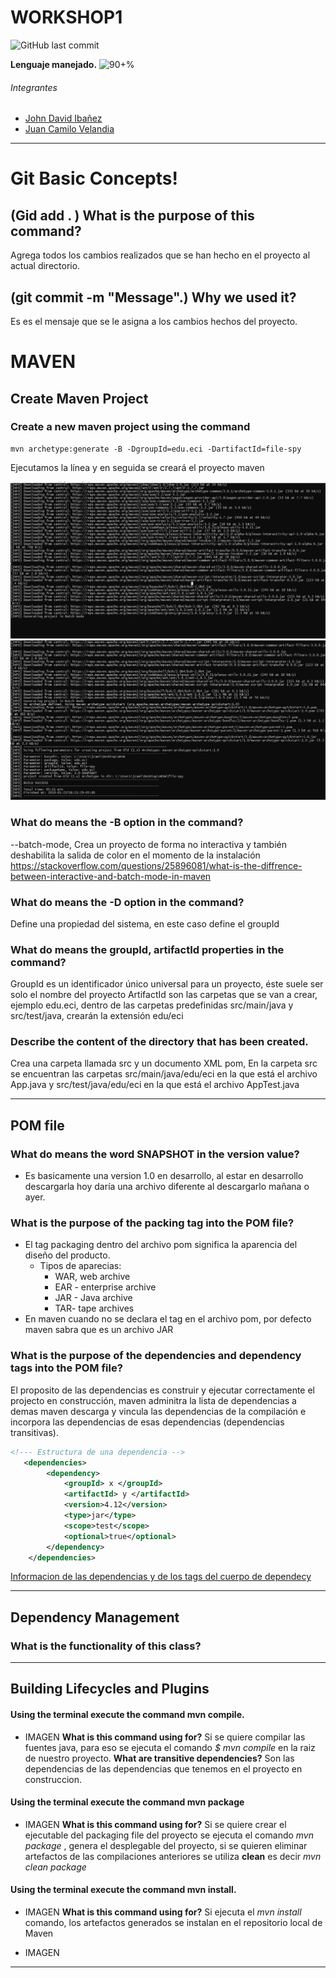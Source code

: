 # WORKSHOP1

![GitHub last commit](https://img.shields.io/github/last-commit/CrkJohn/workshop1.svg?style=for-the-badge)

**Lenguaje manejado.**     ![90+%]( https://img.shields.io/github/languages/top/crkJohn/workshop1.svg?style=for-the-badge&colorB=red)

###### Integrantes
- [John David Ibañez](https://github.com/CrkJohn)
- [Juan Camilo Velandia](https://github.com/jcamilovelandiab)
------------



# Git Basic Concepts!

 

## (Gid add . ) What is the purpose of this command?

Agrega todos los cambios realizados que se han hecho en el proyecto al actual directorio.

## (git commit -m "Message".) Why we used it?
Es es el mensaje que se le asigna a los cambios hechos del proyecto.

# MAVEN

## Create Maven Project

### Create a new maven project using the command 
```
mvn archetype:generate -B -DgroupId=edu.eci -DartifactId=file-spy
```
Ejecutamos la línea y en seguida se creará el proyecto maven

![](https://github.com/CrkJohn/workshop1/blob/master/imagenes/batchMode.PNG)
![](https://github.com/CrkJohn/workshop1/blob/master/imagenes/buildSuccess.PNG)



### What do means the -B option in the command?
--batch-mode, Crea un proyecto de forma no interactiva y también deshabilita la salida de color en el
momento de la instalación
https://stackoverflow.com/questions/25896081/what-is-the-diffrence-between-interactive-and-batch-mode-in-maven

### What do means the -D option in the command?
Define una propiedad del sistema, en este caso define el groupId

### What do means the groupId, artifactId properties in the command?
GroupId es un identificador único universal para un proyecto, éste suele ser solo el nombre del proyecto
ArtifactId son las carpetas que se van a crear, ejemplo edu.eci, dentro de las carpetas predefinidas
src/main/java y src/test/java, crearán la extensión edu/eci

### Describe the content of the directory that has been created.

Crea una carpeta llamada src y un documento XML pom,
En la carpeta src se encuentran las carpetas
src/main/java/edu/eci en la que está el archivo App.java y 
src/test/java/edu/eci en la que está el archivo AppTest.java

---

## POM file

### What do means the word SNAPSHOT in the version value?

- Es basicamente una version 1.0 en desarrollo, al estar en desarrollo descargarla hoy daría una archivo diferente al descargarlo mañana o ayer.

 
### What is the purpose of the packing tag into the POM file?
   
- El tag  packaging dentro del archivo pom significa la  aparencia del diseño del producto.
     - Tipos de aparecias:
        - WAR, web archive
        - EAR - enterprise archive
        - JAR -  Java archive
        - TAR- tape archives 
- En maven cuando no se declara el tag en el archivo pom, por defecto maven sabra que es un archivo JAR

### What is the purpose of the dependencies and dependency tags into the POM file?

El proposito de las dependencias es  construir y ejecutar correctamente el projecto en construcción, maven adminitra la lista de dependencias a demas maven descarga y vincula las dependencias de la compilación e incorpora las dependencias de esas dependencias (dependencias transitivas).
```xml
<!--- Estructura de una dependencia -->
   <dependencies>
        <dependency>
            <groupId> x </groupId>
            <artifactId> y </artifactId>
            <version>4.12</version>
            <type>jar</type>
            <scope>test</scope>
            <optional>true</optional>
        </dependency>
    </dependencies>
```

[Informacion de las dependencias y de los tags del cuerpo de dependecy](https://maven.apache.org/pom.html#Dependencies)
- - -
## Dependency Management
### What is the functionality of this class?
- - -
## Building Lifecycles and Plugins

#### Using the terminal execute the command mvn compile. 
- IMAGEN
**What is this command using for?**
Si se quiere compilar las fuentes java,  para eso se ejecuta el comando 
*$ mvn compile* en la raiz de nuestro proyecto. 
**What are transitive dependencies?**
Son las dependencias de las dependencias que tenemos en el proyecto en construccion.

#### Using the terminal execute the command mvn package
- IMAGEN
  **What is this command using for?**
  Si se quiere crear el ejecutable del packaging file del proyecto se ejecuta 
  el comando *mvn package* , genera el desplegable del proyecto, si se quieren eliminar artefactos de las compilaciones anteriores se utiliza **clean** es decir *mvn clean package*

####  Using the terminal execute the command mvn install. 
- IMAGEN
**What is this command using for?**
Si ejecuta el *mvn install* comando, los artefactos generados se instalan en el repositorio local de Maven

- IMAGEN
---
